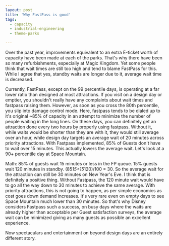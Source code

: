 ```yaml
---
layout: post
title: 'Why FastPass is good'
tags:
  - capacity
  - industrial-engineering
  - theme-parks

---
```


Over the past year, improvements equivalent to an extra E-ticket worth of capacity have been made at each of the parks. That's why there have been so many refurbishments, especially at Magic Kingdom. Yet some people think that wait times are still too high and tend to blame FastPass for this. While I agree that yes, standby waits are longer due to it, average wait time is decreased.

Currently, FastPass, except on the 99 percentile days, is operating at a far lower ratio than designed at most attractions. If you visit on a design day or emptier, you shouldn't really have any complaints about wait times and fastpass raising them. However, as soon as you cross the 80th percentile, you slip into damage control mode. Here, fastpass tends to be dialed up to it's original ~85% of capacity in an attempt to minimize the number of people waiting in the long lines. On these days, you can definitely get an attraction done every two hours by properly using fastpass. Without it, while waits would be shorter than they are with it, they would still average over an hour, while design day targets an average wait of 20 minutes across priority attractions.
With Fastpass implemented, 85% of Guests don't have to wait over 15 minutes. This actually lowers the average wait. Let's look at a 90+ percentile day at Space Mountain.

Math:
85% of guests wait 15 minutes or less in the FP queue. 15% guests wait 120 minutes in standby.
(85*15+15*120)/100 = 30.
So the average wait for the attraction can still be 30 minutes on New Year's Eve. I think that is definitely a positive thing. Without Fastpass, the 120 minute wait would have to go all the way down to 30 minutes to achieve the same average. With priority attractions, this is not going to happen, as per simple economics as cost goes down demand increases. It's very rare even on empty days to see Space Mountain much lower than 30 minutes. So that's why Disney considers Fastpass such a success, on busy days where the waits are already higher than acceptable per Guest satisfaction surveys, the average wait can be minimized giving as many guests as possible an excellent experience.

Now spectaculars and entertainment on beyond design days are an entirely different story.
